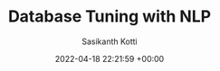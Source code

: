 ---
layout: post
title:  "Database Tuning with NLP"
date:   2022-04-18 22:21:59 +00:00
image: /images/db_tuning_nlp.png 
categories: Projects
venue: IIT Jodhpur
course: "CSL7090: Software and Data Engineering"
author: "Sasikanth Kotti"
authors: "<strong>Sasikanth Kotti*</strong>"
presentation: /pdfs/Software_and_Data_Engineering_Term_Project-Database_Tuning_with_NLP.pdf
---